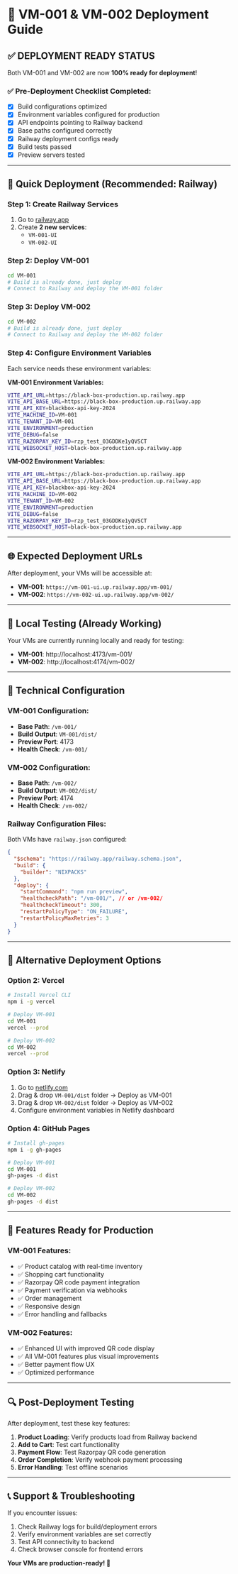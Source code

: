 # 🚀 VM-001 & VM-002 Deployment Guide

## ✅ **DEPLOYMENT READY STATUS**

Both VM-001 and VM-002 are now **100% ready for deployment**!

### **✅ Pre-Deployment Checklist Completed:**
- [x] Build configurations optimized
- [x] Environment variables configured for production
- [x] API endpoints pointing to Railway backend
- [x] Base paths configured correctly
- [x] Railway deployment configs ready
- [x] Build tests passed
- [x] Preview servers tested

---

## 🎯 **Quick Deployment (Recommended: Railway)**

### **Step 1: Create Railway Services**
1. Go to [railway.app](https://railway.app)
2. Create **2 new services**:
   - `VM-001-UI`
   - `VM-002-UI`

### **Step 2: Deploy VM-001**
```bash
cd VM-001
# Build is already done, just deploy
# Connect to Railway and deploy the VM-001 folder
```

### **Step 3: Deploy VM-002**
```bash
cd VM-002
# Build is already done, just deploy
# Connect to Railway and deploy the VM-002 folder
```

### **Step 4: Configure Environment Variables**
Each service needs these environment variables:

**VM-001 Environment Variables:**
```bash
VITE_API_URL=https://black-box-production.up.railway.app
VITE_API_BASE_URL=https://black-box-production.up.railway.app
VITE_API_KEY=blackbox-api-key-2024
VITE_MACHINE_ID=VM-001
VITE_TENANT_ID=VM-001
VITE_ENVIRONMENT=production
VITE_DEBUG=false
VITE_RAZORPAY_KEY_ID=rzp_test_03GDDKe1yQVSCT
VITE_WEBSOCKET_HOST=black-box-production.up.railway.app
```

**VM-002 Environment Variables:**
```bash
VITE_API_URL=https://black-box-production.up.railway.app
VITE_API_BASE_URL=https://black-box-production.up.railway.app
VITE_API_KEY=blackbox-api-key-2024
VITE_MACHINE_ID=VM-002
VITE_TENANT_ID=VM-002
VITE_ENVIRONMENT=production
VITE_DEBUG=false
VITE_RAZORPAY_KEY_ID=rzp_test_03GDDKe1yQVSCT
VITE_WEBSOCKET_HOST=black-box-production.up.railway.app
```

---

## 🌐 **Expected Deployment URLs**

After deployment, your VMs will be accessible at:
- **VM-001**: `https://vm-001-ui.up.railway.app/vm-001/`
- **VM-002**: `https://vm-002-ui.up.railway.app/vm-002/`

---

## 🧪 **Local Testing (Already Working)**

Your VMs are currently running locally and ready for testing:
- **VM-001**: http://localhost:4173/vm-001/
- **VM-002**: http://localhost:4174/vm-002/

---

## 🔧 **Technical Configuration**

### **VM-001 Configuration:**
- **Base Path**: `/vm-001/`
- **Build Output**: `VM-001/dist/`
- **Preview Port**: 4173
- **Health Check**: `/vm-001/`

### **VM-002 Configuration:**
- **Base Path**: `/vm-002/`
- **Build Output**: `VM-002/dist/`
- **Preview Port**: 4174
- **Health Check**: `/vm-002/`

### **Railway Configuration Files:**
Both VMs have `railway.json` configured:
```json
{
  "$schema": "https://railway.app/railway.schema.json",
  "build": {
    "builder": "NIXPACKS"
  },
  "deploy": {
    "startCommand": "npm run preview",
    "healthcheckPath": "/vm-001/", // or /vm-002/
    "healthcheckTimeout": 300,
    "restartPolicyType": "ON_FAILURE",
    "restartPolicyMaxRetries": 3
  }
}
```

---

## 🚀 **Alternative Deployment Options**

### **Option 2: Vercel**
```bash
# Install Vercel CLI
npm i -g vercel

# Deploy VM-001
cd VM-001
vercel --prod

# Deploy VM-002
cd VM-002
vercel --prod
```

### **Option 3: Netlify**
1. Go to [netlify.com](https://netlify.com)
2. Drag & drop `VM-001/dist` folder → Deploy as VM-001
3. Drag & drop `VM-002/dist` folder → Deploy as VM-002
4. Configure environment variables in Netlify dashboard

### **Option 4: GitHub Pages**
```bash
# Install gh-pages
npm i -g gh-pages

# Deploy VM-001
cd VM-001
gh-pages -d dist

# Deploy VM-002
cd VM-002
gh-pages -d dist
```

---

## 🎉 **Features Ready for Production**

### **VM-001 Features:**
- ✅ Product catalog with real-time inventory
- ✅ Shopping cart functionality
- ✅ Razorpay QR code payment integration
- ✅ Payment verification via webhooks
- ✅ Order management
- ✅ Responsive design
- ✅ Error handling and fallbacks

### **VM-002 Features:**
- ✅ Enhanced UI with improved QR code display
- ✅ All VM-001 features plus visual improvements
- ✅ Better payment flow UX
- ✅ Optimized performance

---

## 🔍 **Post-Deployment Testing**

After deployment, test these key features:
1. **Product Loading**: Verify products load from Railway backend
2. **Add to Cart**: Test cart functionality
3. **Payment Flow**: Test Razorpay QR code generation
4. **Order Completion**: Verify webhook payment processing
5. **Error Handling**: Test offline scenarios

---

## 📞 **Support & Troubleshooting**

If you encounter issues:
1. Check Railway logs for build/deployment errors
2. Verify environment variables are set correctly
3. Test API connectivity to backend
4. Check browser console for frontend errors

**Your VMs are production-ready! 🚀**
